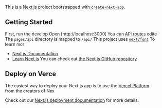 This is a [Next.js](https://nextjs.org) project bootstrapped with [`create-next-app`](https://nextjs.org/docs/pages/api-reference/create-next-app).

## Getting Started

First, run the develop
Open [http://localhost:3000]
You can
[API routes](https://nextjs.org/docs/pages/building-your-application/routng/ap-routes)
edite
The `pages/api` directory is mapped to `/api/`
This project uses [`next/font`](https://nextjs.org/docs/pages/building-your-application/optimizing/fonts) 
To learn mor
- [Next.js Documentation](https://nextjs.org/docs)
- [Learn Next.js](https://nextjs.org/learn-pages-router) 
You can check out [the Next.js GitHub repository](https://github.com/vercel/next.js) 
## Deploy on Verce
The easiest way to deploy your Next.js app is to use the [Vercel Platform](https://vercel.com/new?utm_medium=default-template&filter=next.js&utm_source=create-next-app&utm_campaign=create-next-app-readme) from the creators of Nex

Check out our [Next.js deployment documentation](https://nextjs.org/docs/pages/building-your-application/deploying) for more details.
